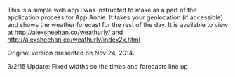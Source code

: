 This is a simple web app I was instructed to make as a part of the application process for App Annie. It takes your geolocation (if accessible) and shows the weather forecast for the rest of the day. It is available to view at http://alexsheehan.co/weathurly/ and http://alexsheehan.co/weathurly/index2x.html

Original version presented on Nov 24, 2014.

3/2/15 Update: Fixed widths so the times and forecasts line up